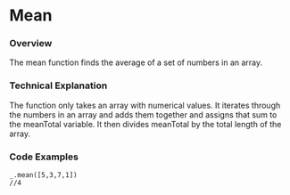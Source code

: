 # Mean

### Overview

The mean function finds the average of a set of numbers in an array.


### Technical Explanation

The function only takes an array with numerical values. It iterates through the numbers in an array and adds them together and assigns that sum to the meanTotal variable. It then divides meanTotal by the total length of the array.

### Code Examples



```
_.mean([5,3,7,1])
//4
```